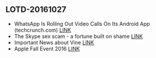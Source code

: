 ## LOTD-20161027

-  WhatsApp Is Rolling Out Video Calls On Its Android App  (techcrunch.com)  [LINK](https://mobile.slashdot.org/story/16/10/27/0529217/whatsapp-is-rolling-out-video-calls-on-its-android-app)
- The Skype sex scam - a fortune built on shame [LINK](http://www.bbc.com/news/magazine-37735369)
- Important News about Vine [LINK](https://medium.com/@vine/important-news-about-vine-909c5f4ae7a7#.ruf9b24n2)
- Apple Fall Event 2016 [LINK](https://techcrunch.com/2016/10/27/return-of-the-mac/)
